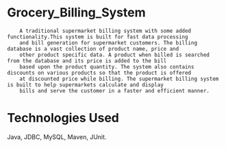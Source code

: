 # Grocery_Billing_System
     
        A traditional supermarket billing system with some added functionality.This system is built for fast data processing 
        and bill generation for supermarket customers. The billing database is a vast collection of product name, price and
        other product specific data. A product when billed is searched from the database and its price is added to the bill 
        based upon the product quantity. The system also contains discounts on various products so that the product is offered
        at discounted price while billing. The supermarket billing system is built to help supermarkets calculate and display
        bills and serve the customer in a faster and efficient manner.
        
# Technologies Used
 Java,
 JDBC,
 MySQL,
 Maven,
 JUnit.
 

